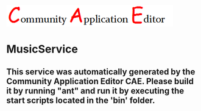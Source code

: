 ![CAE](https://github.com/PhilCAEOrg2/CAE-Deployment-Temp/blob/master/microservice-3/img/logo.png)  

MusicService
===================


This service was automatically generated by the Community Application Editor CAE. Please build it by running "ant" and run it by executing the start scripts located in the 'bin' folder.
---------------
